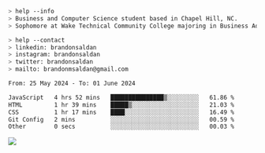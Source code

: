 ````bash
> help --info
> Business and Computer Science student based in Chapel Hill, NC.
> Sophomore at Wake Technical Community College majoring in Business Administration.
````

````bash
> help --contact
> linkedin: brandonsaldan
> instagram: brandonsaldan
> twitter: brandonsaldan
> mailto: brandonmsaldan@gmail.com
````

<!--START_SECTION:waka-->

```txt
From: 25 May 2024 - To: 01 June 2024

JavaScript   4 hrs 52 mins   ███████████████▒░░░░░░░░░   61.86 %
HTML         1 hr 39 mins    █████▒░░░░░░░░░░░░░░░░░░░   21.03 %
CSS          1 hr 17 mins    ████░░░░░░░░░░░░░░░░░░░░░   16.49 %
Git Config   2 mins          ░░░░░░░░░░░░░░░░░░░░░░░░░   00.59 %
Other        0 secs          ░░░░░░░░░░░░░░░░░░░░░░░░░   00.03 %
```

<!--END_SECTION:waka-->

![](https://komarev.com/ghpvc/?username=brandonsaldan&color=6A8AFF)
